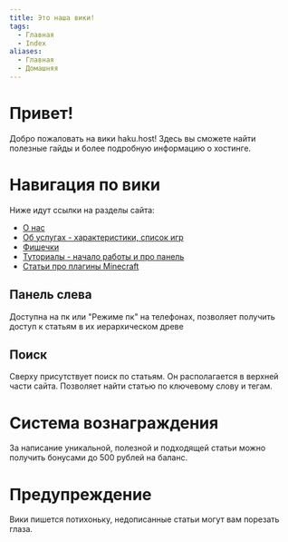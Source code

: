 ```yaml
---
title: Это наша вики!
tags:
  - Главная
  - Index
aliases:
  - Главная
  - Домашняя
---
```



# Привет!
Добро пожаловать на вики haku.host!
Здесь вы сможете найти полезные гайды и более подробную информацию о хостинге.



# Навигация по вики
Ниже идут ссылки на разделы сайта:
- [О нас](/about/)
- [Об услугах - характеристики, список игр](/service/)
- [Фишечки](/features/)
- [Туториалы - начало работы и про панель](/guides/)
- [Статьи про плагины Minecraft](/mc-plugins/)
## Панель слева
Доступна на пк или "Режиме пк" на телефонах, позволяет получить доступ к статьям в их иерархическом древе


## Поиск
Сверху присутствует поиск по статьям. Он располагается в верхней части сайта.
Позволяет найти статью по ключевому слову и тегам.



# Система вознаграждения
За написание уникальной, полезной и подходящей статьи можно получить бонусами до 500 рублей на баланс.

# Предупреждение
Вики пишется потихоньку, недописанные статьи могут вам порезать глаза.
